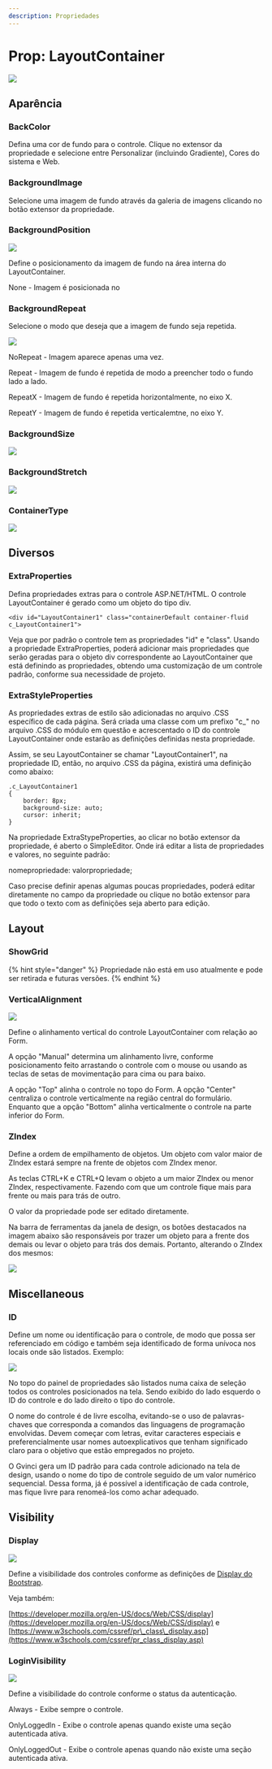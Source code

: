 ```yaml
---
description: Propriedades
---
```


# Prop: LayoutContainer

![](../../../../../../.gitbook/assets/image%20%2895%29.png)

## Aparência

### BackColor

Defina uma cor de fundo para o controle. Clique no extensor da propriedade e selecione entre Personalizar \(incluindo Gradiente\), Cores do sistema e Web.

### BackgroundImage

Selecione uma imagem de fundo através da galeria de imagens clicando no botão extensor da propriedade.

### BackgroundPosition

![](../../../../../../.gitbook/assets/image%20%2898%29.png)

Define o posicionamento da imagem de fundo na área interna do LayoutContainer.

None - Imagem é posicionada no 



### BackgroundRepeat

Selecione o modo que deseja que a imagem de fundo seja repetida.

![](../../../../../../.gitbook/assets/image%20%28110%29.png)

NoRepeat - Imagem aparece apenas uma vez.

Repeat - Imagem de fundo é repetida de modo a preencher todo o fundo lado a lado.

RepeatX - Imagem de fundo é repetida horizontalmente, no eixo X.

RepeatY - Imagem de fundo é repetida verticalemtne, no eixo Y.

### BackgroundSize

![](../../../../../../.gitbook/assets/image%20%28102%29.png)

### BackgroundStretch

![](../../../../../../.gitbook/assets/image%20%2894%29.png)

### ContainerType

![](../../../../../../.gitbook/assets/image%20%2888%29.png)

## Diversos

### ExtraProperties

Defina propriedades extras para o controle ASP.NET/HTML. O controle LayoutContainer é gerado como um objeto do tipo div.

```text
<div id="LayoutContainer1" class="containerDefault container-fluid c_LayoutContainer1">
```

Veja que por padrão o controle tem as propriedades "id" e "class". Usando a propriedade ExtraProperties, poderá adicionar mais propriedades que serão geradas para o objeto div correspondente ao LayoutContainer que está definindo as propriedades, obtendo uma customização de um controle padrão, conforme sua necessidade de projeto.

### ExtraStyleProperties

As propriedades extras de estilo são adicionadas no arquivo .CSS específico de cada página. Será criada uma classe com um prefixo "c\_" no arquivo .CSS do módulo em questão e acrescentado o ID do controle LayoutContainer onde estarão as definições definidas nesta propriedade.

Assim, se seu LayoutContainer se chamar "LayoutContainer1", na propriedade ID, então, no arquivo .CSS da página, existirá uma definição como abaixo:

```text
.c_LayoutContainer1
{
	border: 8px;
	background-size: auto;
	cursor: inherit;
}
```

Na propriedade ExtraStypeProperties, ao clicar no botão extensor da propriedade, é aberto o SimpleEditor. Onde irá editar a lista de propriedades e valores, no seguinte padrão:

nomepropriedade: valorpropriedade;

Caso precise definir apenas algumas poucas propriedades, poderá editar diretamente no campo da propriedade ou clique no botão extensor para que todo o texto com as definições seja aberto para edição.

## Layout

### ShowGrid

{% hint style="danger" %}
Propriedade não está em uso atualmente e pode ser retirada e futuras versões.
{% endhint %}

### VerticalAlignment

![](../../../../../../.gitbook/assets/image%20%2889%29.png)

Define o alinhamento vertical do controle LayoutContainer com relação ao Form.

A opção "Manual" determina um alinhamento livre, conforme posicionamento feito arrastando o controle com o mouse ou usando as teclas de setas de movimentação para cima ou para baixo.

A opção "Top" alinha o controle no topo do Form. A opção "Center" centraliza o controle verticalmente na região central do formulário. Enquanto que a opção "Bottom" alinha verticalmente o controle na parte inferior do Form.

### ZIndex

Define a ordem de empilhamento de objetos. Um objeto com valor maior de ZIndex estará sempre na frente de objetos com ZIndex menor.

As teclas CTRL+K e CTRL+Q levam o objeto a um maior ZIndex ou menor ZIndex, respectivamente. Fazendo com que um controle fique mais para frente ou mais para trás de outro.

O valor da propriedade pode ser editado diretamente.

Na barra de ferramentas da janela de design, os botões destacados na imagem abaixo são responsáveis por trazer um objeto para a frente dos demais ou levar o objeto para trás dos demais. Portanto, alterando o ZIndex dos mesmos:

![](../../../../../../.gitbook/assets/image%20%2896%29.png)

## Miscellaneous

### ID

Define um nome ou identificação para o controle, de modo que possa ser referenciado em código e também seja identificado de forma unívoca nos locais onde são listados. Exemplo:

![](../../../../../../.gitbook/assets/image%20%2892%29.png)

No topo do painel de propriedades são listados numa caixa de seleção todos os controles posicionados na tela. Sendo exibido do lado esquerdo o ID do controle e do lado direito o tipo do controle.

O nome do controle é de livre escolha, evitando-se o uso de palavras-chaves que corresponda a comandos das linguagens de programação envolvidas. Devem começar com letras, evitar caracteres especiais e preferencialmente usar nomes autoexplicativos que tenham significado claro para o objetivo que estão empregados no projeto.

O Gvinci gera um ID padrão para cada controle adicionado na tela de design, usando o nome do tipo de controle seguido de um valor numérico sequencial. Dessa forma, já é possível a identificação de cada controle, mas fique livre para renomeá-los como achar adequado.

## Visibility

### Display

![](../../../../../../.gitbook/assets/image%20%28104%29.png)

Define a visibilidade dos controles conforme as definições de [Display do Bootstrap](https://getbootstrap.com/docs/4.0/utilities/display/). 

Veja também:

[https://developer.mozilla.org/en-US/docs/Web/CSS/display](https://developer.mozilla.org/en-US/docs/Web/CSS/display) e [https://www.w3schools.com/cssref/pr\_class\_display.asp](https://www.w3schools.com/cssref/pr_class_display.asp)

### LoginVisibility

![](../../../../../../.gitbook/assets/image%20%28112%29.png)

Define a visibilidade do controle conforme o status da autenticação.

Always - Exibe sempre o controle.

OnlyLoggedIn - Exibe o controle apenas quando existe uma seção autenticada ativa.

OnlyLoggedOut - Exibe o controle apenas quando não existe uma seção autenticada ativa.



